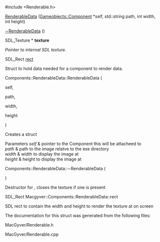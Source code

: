 <div id="struct_macgyver_1_1_components_1_1_renderable_data">

</div>

<span id="struct_macgyver_1_1_components_1_1_renderable_data"
label="struct_macgyver_1_1_components_1_1_renderable_data"></span>

\#include $<$Renderable.h$>$

<div class="DoxyCompactItemize">

[RenderableData](#struct_macgyver_1_1_components_1_1_renderable_data_ab605b4de043fad1fd600feb1d07f2a23)
([Gameobjects::Component](#class_macgyver_1_1_gameobjects_1_1_component)
$\ast$self, std::string path, int width, int height)

[$\sim$RenderableData](#struct_macgyver_1_1_components_1_1_renderable_data_ab7574cbff921436361e6d5628debc1b8)
()

</div>

<div class="DoxyCompactItemize">

<span id="struct_macgyver_1_1_components_1_1_renderable_data_a335788ed220e36c624dc0a4561f2192e"
label="struct_macgyver_1_1_components_1_1_renderable_data_a335788ed220e36c624dc0a4561f2192e"></span>
SDL_Texture $\ast$ **texture**

<div class="DoxyCompactList">

*Pointer to internal SDL texture.*

</div>

SDL_Rect
[rect](#struct_macgyver_1_1_components_1_1_renderable_data_ac7a0d6e566536c113c4e268da8e53e0e)

</div>

Struct to hold data needed for a component to render data.

<span id="struct_macgyver_1_1_components_1_1_renderable_data_ab605b4de043fad1fd600feb1d07f2a23"
label="struct_macgyver_1_1_components_1_1_renderable_data_ab605b4de043fad1fd600feb1d07f2a23"></span>

Components::RenderableData::RenderableData (

<div class="DoxyParamCaption">

self,

path,

width,

height

</div>

)

Creates a struct

<div class="DoxyParams">

Parameters *self* & pointer to the Component this will be attacheed to  
*path* & path to the image relatve to the exe directory  
*width* & width to display the image at  
*height* & height to display the image at  

</div>

<span id="struct_macgyver_1_1_components_1_1_renderable_data_ab7574cbff921436361e6d5628debc1b8"
label="struct_macgyver_1_1_components_1_1_renderable_data_ab7574cbff921436361e6d5628debc1b8"></span>

Components::RenderableData::$\sim$RenderableData (

<div class="DoxyParamCaption">

</div>

)

Destructor for , closes the texture if one is present

<span id="struct_macgyver_1_1_components_1_1_renderable_data_ac7a0d6e566536c113c4e268da8e53e0e"
label="struct_macgyver_1_1_components_1_1_renderable_data_ac7a0d6e566536c113c4e268da8e53e0e"></span>
SDL_Rect Macgyver::Components::RenderableData::rect

SDL rect to contain the width and height to render the texture at on
screen

The documentation for this struct was generated from the following
files:

<div class="DoxyCompactItemize">

MacGyver/Renderable.h

MacGyver/Renderable.cpp

</div>
